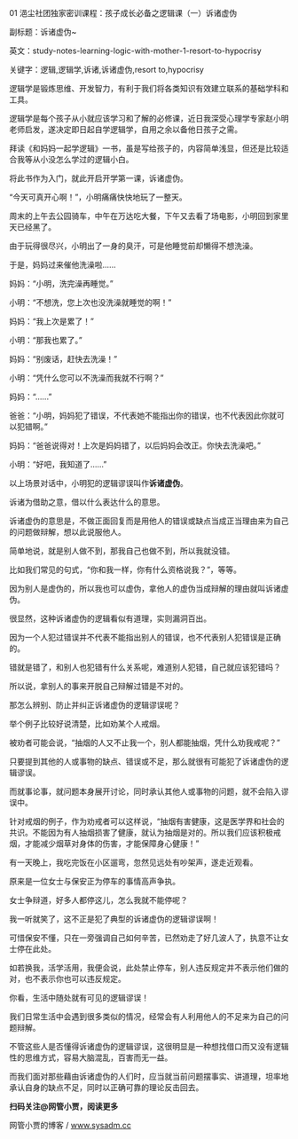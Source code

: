 01 浥尘社团独家密训课程：孩子成长必备之逻辑课（一）诉诸虚伪

副标题：诉诸虚伪~

英文：study-notes-learning-logic-with-mother-1-resort-to-hypocrisy

关键字：逻辑,逻辑学,诉诸,诉诸虚伪,resort to,hypocrisy



逻辑学是锻炼思维、开发智力，有利于我们将各类知识有效建立联系的基础学科和工具。

逻辑学是每个孩子从小就应该学习和了解的必修课，近日我深受心理学专家赵小明老师启发，遂决定即日起自学逻辑学，自用之余以备他日孩子之需。

拜读《和妈妈一起学逻辑》一书，虽是写给孩子的，内容简单浅显，但还是比较适合我等从小没怎么学过的逻辑小白。

将此书作为入门，就此开启开学第一课，诉诸虚伪。



“今天可真开心啊！”，小明痛痛快快地玩了一整天。

周末的上午去公园骑车，中午在万达吃大餐，下午又去看了场电影，小明回到家里天已经黑了。

由于玩得很尽兴，小明出了一身的臭汗，可是他睡觉前却懒得不想洗澡。

于是，妈妈过来催他洗澡啦......



妈妈：“小明，洗完澡再睡觉。”

小明：“不想洗，您上次也没洗澡就睡觉的啊！”

妈妈：“我上次是累了！”

小明：“那我也累了。”

妈妈：“别废话，赶快去洗澡！”

小明：“凭什么您可以不洗澡而我就不行啊？”

妈妈：“......”

爸爸：“小明，妈妈犯了错误，不代表她不能指出你的错误，也不代表因此你就可以犯错啊。”

妈妈：“爸爸说得对！上次是妈妈错了，以后妈妈会改正。你快去洗澡吧。”

小明：“好吧，我知道了......”



以上场景对话中，小明犯的逻辑谬误叫作**诉诸虚伪**。

诉诸为借助之意，借以什么表达什么的意思。

诉诸虚伪的意思是，不做正面回复而是用他人的错误或缺点当成正当理由来为自己的问题做辩解，想以此说服他人。

简单地说，就是别人做不到，那我自己也做不到，所以我就没错。

比如我们常见的句式，“你和我一样，你有什么资格说我？”，等等。

因为别人是虚伪的，所以我也可以虚伪，拿他人的虚伪当成辩解的理由就叫诉诸虚伪。



很显然，这种诉诸虚伪的逻辑看似有道理，实则漏洞百出。

因为一个人犯过错误并不代表不能指出别人的错误，也不代表别人犯错误是正确的。

错就是错了，和别人也犯错有什么关系呢，难道别人犯错，自己就应该犯错吗？

所以说，拿别人的事来开脱自己辩解过错是不对的。

那怎么辨别、防止并纠正诉诸虚伪的逻辑谬误呢？



举个例子比较好说清楚，比如劝某个人戒烟。

被劝者可能会说，“抽烟的人又不止我一个，别人都能抽烟，凭什么劝我戒呢？”

只要提到其他的人或事物的缺点、错误或不足，那么就很有可能犯了诉诸虚伪的逻辑谬误。

而就事论事，就问题本身展开讨论，同时承认其他人或事物的问题，就不会陷入谬误中。

针对戒烟的例子，作为劝戒者可以这样说，“抽烟有害健康，这是医学界和社会的共识。不能因为有人抽烟损害了健康，就认为抽烟是对的。所以我们应该积极戒烟，才能减少烟草对身体的伤害，才能保障身心健康！”



有一天晚上，我吃完饭在小区遛弯，忽然见远处有吵架声，遂走近观看。

原来是一位女士与保安正为停车的事情高声争执。

女士争辩道，好多人都停这儿，怎么我就不能停呢？

我一听就笑了，这不正是犯了典型的诉诸虚伪的逻辑谬误啊！

可惜保安不懂，只在一旁强调自己如何辛苦，已然劝走了好几波人了，执意不让女士停在此处。

如若换我，活学活用，我便会说，此处禁止停车，别人违反规定并不表示他们做的对，也不表示你也可以违反规定。

你看，生活中随处就有可见的逻辑谬误！



我们日常生活中会遇到很多类似的情况，经常会有人利用他人的不足来为自己的问题辩解。

不管这些人是否懂得诉诸虚伪的逻辑谬误，这很明显是一种想找借口而又没有逻辑性的思维方式，容易大脑混乱，百害而无一益。

而我们面对那些藉由诉诸虚伪的人们时，应当就当前问题摆事实、讲道理，坦率地承认自身的缺点不足，同时以正确可靠的理论反击回去。



**扫码关注@网管小贾，阅读更多**

网管小贾的博客 / www.sysadm.cc

